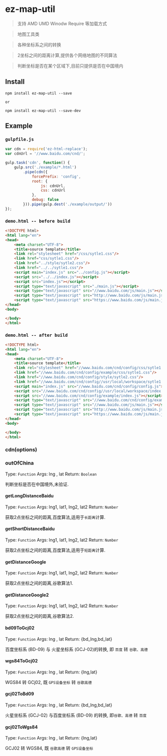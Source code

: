 ez-map-util
===========
> 支持 AMD UMD Winodw Require 等加载方式

> 地图工具类

> 各种坐标系之间的转换

> 2坐标之间的距离计算,提供各个网络地图的不同算法

> 判断坐标是否在某个区域下,目前只提供是否在中国境内

## Install
```
npm install ez-map-util --save
```
```
or
```
```
npm install ez-map-util --save-dev
```

## Example
### `gulpfile.js`
```js
var cdn = require('ez-html-replace');
var cdnUrl = '//www.baidu.com/cnd/';

gulp.task('cdn', function() {
    gulp.src('./example/*.html')
        .pipe(cdn({
            forcePrefix: 'config',
            root: {
                js: cdnUrl,
                css: cdnUrl
            },
            debug: false
        })).pipe(gulp.dest('./example/output/'))
});
```

### `demo.html -- before build`
```html
<!DOCTYPE html>
<html lang="en">
<head>
    <meta charset="UTF-8">
    <title>source template</title>
    <link rel="stylesheet" href="/css/sytle1.css"/>
    <link href="css/sytle1.css"/>
    <link href="../style/sytle2.css"/>
    <link href="../../sytle1.css"/>
    <script main="index.js" src="../config.js"></script>
    <script src="../../index.js"></script>
    <script src="index.js"></script>
    <script type="text/javascript" src="./main.js"></script>
    <script type="text/javascript" src="//www.baidu.com/js/main.js"></script>
    <script type="text/javascript" src="http://www.baidu.com/js/main.js"></script>
    <script type="text/javascript" src="https://www.baidu.com/js/main.js"></script>
</head>
<body>

</body>
</html>
```

### `demo.html -- after build`
```html
<!DOCTYPE html>
<html lang="en">
<head>
    <meta charset="UTF-8">
    <title>source template</title>
    <link rel="stylesheet" href="//www.baidu.com/cnd/config/css/sytle1.css"/>
    <link href="//www.baidu.com/cnd/config/example/css/sytle1.css"/>
    <link href="//www.baidu.com/cnd/config/style/sytle2.css"/>
    <link href="//www.baidu.com/cnd/config//usr/local/workspace/sytle1.css"/>
    <script main="index.js" src="//www.baidu.com/cnd/config/config.js"></script>
    <script src="//www.baidu.com/cnd/config//usr/local/workspace/index.js"></script>
    <script src="//www.baidu.com/cnd/config/example/index.js"></script>
    <script type="text/javascript" src="//www.baidu.com/cnd/config/example/main.js"></script>
    <script type="text/javascript" src="//www.baidu.com/js/main.js"></script>
    <script type="text/javascript" src="http://www.baidu.com/js/main.js"></script>
    <script type="text/javascript" src="https://www.baidu.com/js/main.js"></script>
</head>
<body>

</body>
</html>
```

### cdn(options)

### outOfChina

Type: `Function`
Args: lng , lat
Return: `Boolean`

判断坐标是否在中国境外,未验证.

#### getLongDistanceBaidu
Type: `Function`
Args: lng1, lat1, lng2, lat2
Return: `Number`

获取2点坐标之间的距离,百度算法,适用于`长距离`计算.

#### getShortDistanceBaidu
Type: `Function`
Args: lng1, lat1, lng2, lat2
Return: `Number`

获取2点坐标之间的距离,百度算法,适用于`短距离`计算.

#### getDistanceGoogle
Type: `Function`
Args: lng1, lat1, lng2, lat2
Return: `Number`

获取2点坐标之间的距离,谷歌算法1.

#### getDistanceGoogle2
Type: `Function`
Args: lng1, lat1, lng2, lat2
Return: `Number`

获取2点坐标之间的距离,谷歌算法2.

#### bd09ToGcj02
Type: `Function`
Args: lng , lat
Return: {bd_lng,bd_lat}

百度坐标系 (BD-09) 与 火星坐标系 (GCJ-02)的转换, 即 `百度` 转 `谷歌、高德`

#### wgs84ToGcj02
Type: `Function`
Args: lng , lat
Return: {lng,lat}

WGS84 转 GCj02, 既 `GPS设备坐标` 转 `谷歌高德`

#### gcj02ToBd09
Type: `Function`
Args: lng , lat
Return: {bd_lng,bd_lat}

火星坐标系 (GCJ-02) 与百度坐标系 (BD-09) 的转换, 即`谷歌、高德` 转 `百度`

#### gcj02ToWgs84
Type: `Function`
Args: lng , lat
Return: {lng,lat}

GCJ02 转 WGS84, 既 `谷歌高德` 转 `GPS设备坐标` 

